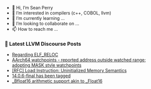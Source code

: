 - 👋 Hi, I’m Sean Perry
- 👀 I’m interested in compilers (c++, COBOL, llvm)
- 🌱 I’m currently learning ...
- 💞️ I’m looking to collaborate on ...
- 📫 How to reach me ...

<!---
s66perry/s66perry is a ✨ special ✨ repository because its `README.md` (this file) appears on your GitHub profile.
You can click the Preview link to take a look at your changes.
--->
### 📕 Latest LLVM Discourse Posts

<!-- DISCOURSE-LLVM:START -->
- [Regarding ELF_RELOC](https://discourse.llvm.org/t/regarding-elf-reloc/67970#post_1)
- [AArch64 watchpoints - reported address outside watched range; adopting MASK style watchpoints](https://discourse.llvm.org/t/aarch64-watchpoints-reported-address-outside-watched-range-adopting-mask-style-watchpoints/67660#post_5)
- [[RFC] Load Instruction: Uninitialized Memory Semantics](https://discourse.llvm.org/t/rfc-load-instruction-uninitialized-memory-semantics/67481#post_20)
- [14.0.6-final has been tagged](https://discourse.llvm.org/t/14-0-6-final-has-been-tagged/63432#post_18)
- [_Bfloat16 arithmetic support akin to _Float16](https://discourse.llvm.org/t/bfloat16-arithmetic-support-akin-to-float16/67958#post_7)
<!-- DISCOURSE-LLVM:END -->
